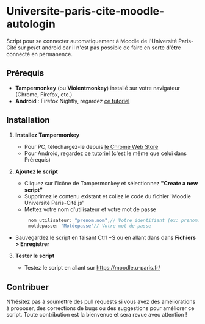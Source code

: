 # Universite-paris-cite-moodle-autologin
Script pour se connecter automatiquement à Moodle de l'Université Paris-Cité sur pc/et android car il n'est pas possible de faire en sorte d'être connecté en permanence. 

## Prérequis

- **Tampermonkey** (ou **Violentmonkey**) installé sur votre navigateur (Chrome, Firefox, etc.)  
- **Android** : Firefox Nightly, regardez [ce tutoriel](https://www.youtube.com/watch?v=GXcg8r0c-Lk)

## Installation

1. **Installez Tampermonkey**
   - Pour PC, téléchargez-le depuis [le Chrome Web Store](https://chromewebstore.google.com/detail/tampermonkey/dhdgffkkebhmkfjojejmpbldmpobfkfo)
   - Pour Android, regardez [ce tutoriel](https://www.youtube.com/watch?v=GXcg8r0c-Lk) (c'est le même que celui dans Prérequis)


3. **Ajoutez le script**  
   - Cliquez sur l'icône de Tampermonkey et sélectionnez **"Create a new script"**  
   - Supprimez le contenu existant et collez le code du fichier 'Moodle Université Paris-Cité.js'
   - Mettez votre nom d'utilisateur et votre mot de passe
```javascript
        nom_utilisateur: "prenom.nom",// Votre identifiant (ex: prenom.nom)
        motdepasse: "Motdepasse"// Votre mot de passe
```
   - Sauvegardez le script en faisant Ctrl +S ou en allant dans dans **Fichiers > Enregistrer**

3. **Tester le script**

   - Testez le script en allant sur https://moodle.u-paris.fr/
  
## Contribuer

N'hésitez pas à soumettre des pull requests si vous avez des améliorations à proposer, des corrections de bugs ou des suggestions pour améliorer ce script. Toute contribution est la bienvenue et sera revue avec attention !

